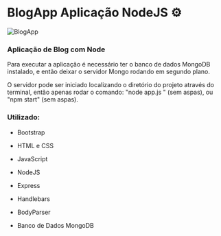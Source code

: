 # BlogApp Aplicação NodeJS :gear:

![BlogApp](https://github.com/GabrielBressi/blogapp/blob/master/blogapp.gif)

### Aplicação de Blog com Node

Para executar a aplicação é necessário ter o banco de dados MongoDB instalado, e então deixar o servidor Mongo rodando em segundo plano. 

O servidor pode ser iniciado localizando o diretório do projeto através do terminal, então apenas rodar o comando: "node app.js " (sem aspas), ou "npm start" (sem aspas).

### Utilizado:

* Bootstrap

* HTML e CSS

* JavaScript

* NodeJS

* Express

* Handlebars

* BodyParser

* Banco de Dados MongoDB

  







